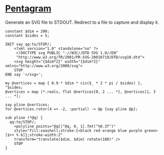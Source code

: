[1]: http://rosettacode.org/wiki/Pentagram

# [Pentagram][1]

Generate an SVG file to STDOUT. Redirect to a file to capture and display it.

```perl6
constant $dim = 200;
constant $sides = 5;
 
INIT say qq:to/STOP/;
    <?xml version="1.0" standalone="no" ?>
     <!DOCTYPE svg PUBLIC "-//W3C//DTD SVG 1.0//EN"
     "http://www.w3.org/TR/2001/PR-SVG-20010719/DTD/svg10.dtd">
    <svg height="{$dim*2}" width="{$dim*2}" xmlns="http://www.w3.org/2000/svg">
    STOP
END say '</svg>';
 
my @vertices = map { 0.9 * $dim * cis($_ * 2 * pi / $sides) }, ^$sides;
@vertices = map |*.reals, flat @vertices[0, 2 ... *], @vertices[1, 3 ... *];
 
say pline @vertices;
for @vertices.rotor(4 => -2, :partial) -> @p {say pline @p};
 
sub pline (*@q) {
  qq:to/STOP/;
    <polyline points="@q[|^@q, 0, 1].fmt("%0.3f")"
    style="fill:seashell;stroke:{<black red orange blue purple green>[$++ % 6]};stroke-width:2"
    transform="translate($dim, $dim) rotate(180)" />
    STOP
}
```